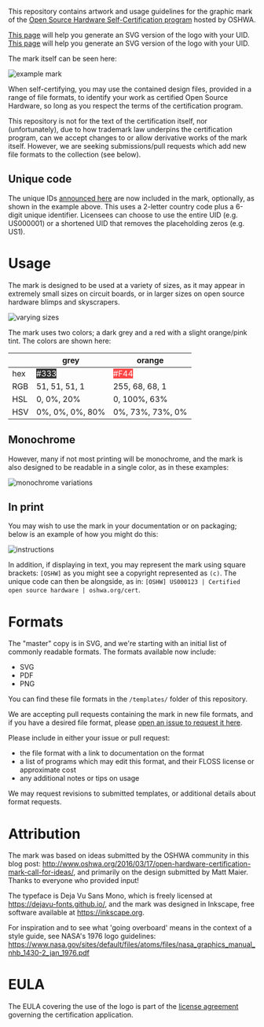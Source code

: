 This repository contains artwork and usage guidelines for the graphic mark of the [Open Source Hardware Self-Certification program](https://certification.oshwa.org/) hosted by OSHWA.

[This page](http://bl.ocks.org/jywarren/f4ff501cf73f972caf74e42f2f8bf2d0) will help you generate an SVG version of the logo with your UID. 
[This page](index.html) will help you generate an SVG version of the logo with your UID.

The mark itself can be seen here:

![example mark](artwork/oshwacert8dig.jpg)

When self-certifying, you may use the contained design files, provided in a range of file formats, to identify your work as certified Open Source Hardware, so long as you respect the terms of the certification program.

This repository is not for the text of the certification itself, nor (unfortunately), due to how trademark law underpins the certification program, can we accept changes to or allow derivative works of the mark itself. However, we are seeking submissions/pull requests which add new file formats to the collection (see below).


## Unique code

The unique IDs [announced here](https://www.oshwa.org/2016/10/07/announcing-the-oshwa-open-source-hardware-certification-program/) are now included in the mark, optionally, as shown in the example above. This uses a 2-letter country code plus a 6-digit unique identifier. Licensees can choose to use the entire UID (e.g. US000001) or a shortened UID that removes the placeholding zeros (e.g. US1).


# Usage

The mark is designed to be used at a variety of sizes, as it may appear in extremely small sizes on circuit boards, or in larger sizes on open source hardware blimps and skyscrapers.

![varying sizes](artwork/sizes.png)

The mark uses two colors; a dark grey and a red with a slight orange/pink tint. The colors are shown here:

|      | grey             | orange           |
|------|------------------|------------------|
| hex  | <span style="color: white; background: #333;">#333</span> | <span style="color: white; background: #F44;">#F44</span> |
| RGB  | 51, 51, 51, 1    | 255, 68, 68, 1   |
| HSL  | 0, 0%, 20%       | 0, 100%, 63%     |
| HSV  | 0%, 0%, 0%, 80%  | 0%, 73%, 73%, 0% |


## Monochrome

However, many if not most printing will be monochrome, and the mark is also designed to be readable in a single color, as in these examples:

![monochrome variations](artwork/monochrome.png)


## In print

You may wish to use the mark in your documentation or on packaging; below is an example of how you might do this:

![instructions](artwork/instructions.png)

In addition, if displaying in text, you may represent the mark using square brackets: `[OSHW]` as you might see a copyright represented as `(c)`. The unique code can then be alongside, as in: `[OSHW] US000123 | Certified open source hardware | oshwa.org/cert`.


# Formats

The "master" copy is in SVG, and we're starting with an initial list of commonly readable formats. The formats available now include:

- SVG
- PDF
- PNG

You can find these file formats in the `/templates/` folder of this repository.

We are accepting pull requests containing the mark in new file formats, and if you have a desired file format, please [open an issue to request it here](https://github.com/oshwa/certification-mark/issues/new).

Please include in either your issue or pull request:

* the file format with a link to documentation on the format
* a list of programs which may edit this format, and their FLOSS license or approximate cost
* any additional notes or tips on usage

We may request revisions to submitted templates, or additional details about format requests.


# Attribution

The mark was based on ideas submitted by the OSHWA community in this blog post: http://www.oshwa.org/2016/03/17/open-hardware-certification-mark-call-for-ideas/, and primarily on the design submitted by Matt Maier. Thanks to everyone who provided input!

The typeface is Deja Vu Sans Mono, which is freely licensed at https://dejavu-fonts.github.io/, and the mark was designed in Inkscape, free software available at https://inkscape.org.

For inspiration and to see what 'going overboard' means in the context of a style guide, see NASA's 1976 logo guidelines: https://www.nasa.gov/sites/default/files/atoms/files/nasa_graphics_manual_nhb_1430-2_jan_1976.pdf

# EULA

The EULA covering the use of the logo is part of the [license agreement](https://certification.oshwa.org/license-agreement.html) governing the certification application.
